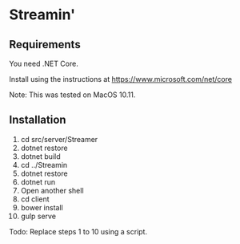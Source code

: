 # Streamin'

## Requirements

You need .NET Core.

Install using the instructions at https://www.microsoft.com/net/core

Note: This was tested on MacOS 10.11.

## Installation

1. cd src/server/Streamer
2. dotnet restore
3. dotnet build
4. cd ../Streamin
5. dotnet restore
6. dotnet run
7. Open another shell
8. cd client
9. bower install
10. gulp serve

Todo: Replace steps 1 to 10 using a script.
